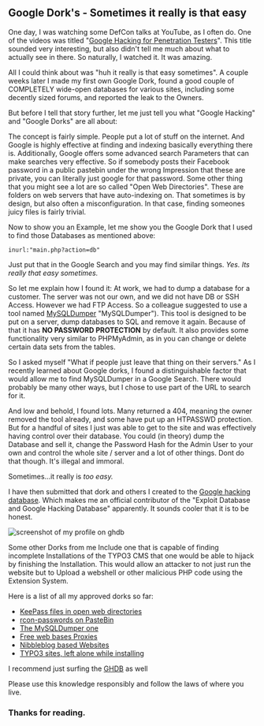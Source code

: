 ## Google Dork's - Sometimes it really is that easy

One day, I was watching some DefCon talks at YouTube, as I often do. One
of the videos was titled "[Google Hacking for Penetration Testers](https://www.youtube.com/watch?v=N3dzVl40lQA "The video")". 
This title sounded very interesting, but also didn't tell me much about what
to actually see in there. So naturally, I watched it. It was amazing.

All I could think about was "huh it really is that easy sometimes". A
couple weeks later I made my first own Google Dork, found a good couple
of COMPLETELY wide-open databases for various sites, including some
decently sized forums, and reported the leak to the Owners.

But before I tell that story further, let me just tell you what "Google
Hacking" and "Google Dorks" are all about:

The concept is fairly simple. People put a lot of stuff on the internet.
And Google is highly effective at finding and indexing basically
everything there is. Additionally, Google offers some advanced search
Parameters that can make searches very effective. So if somebody posts
their Facebook password in a public pastebin under the wrong Impression
that these are private, you can literally just google for that password.
Some other thing that you might see a lot are so called "Open Web
Directories". These are folders on web servers that have auto-indexing
on. That sometimes is by design, but also often a misconfiguration. In
that case, finding someones juicy files is fairly trivial.

Now to show you an Example, let me show you the Google Dork that I used
to find those Databases as mentioned above:

``` 
inurl:"main.php?action=db"
```
Just put that in the Google Search and you may find similar things.
*Yes. Its really that easy sometimes.*

So let me explain how I found it: At work, we had to dump a database for
a customer. The server was not our own, and we did not have DB or SSH
Access. However we had FTP Access. So a colleague suggested to use a
tool named [MySQLDumper](http://www.mysqldumper.de/) "MySQLDumper").
This tool is designed to be put on a server, dump databases to SQL and
remove it again. Because of that it has **NO PASSWORD PROTECTION** by
default. It also provides some functionality very similar to PHPMyAdmin,
as in you can change or delete certain data sets from the tables.

So I asked myself "What if people just leave that thing on their
servers." As I recently learned about Google dorks, I found a
distinguishable factor that would allow me to find MySQLDumper in a
Google Search. There would probably be many other ways, but I chose to
use part of the URL to search for it.

And low and behold, I found lots. Many returned a 404, meaning the owner
removed the tool already, and some have put up an HTPASSWD protection.
But for a handful of sites I just was able to get to the site and was
effectively having control over their database. You could (in theory)
dump the Database and sell it, change the Password Hash for the Admin
User to your own and control the whole site / server and a lot of other
things. Dont do that though. It\'s illegal and immoral.

Sometimes...it really is *too easy.*

I have then submitted that dork and others I created to the [Google hacking database](https://www.exploit-db.com/google-hacking-database "Google Hacking Database").
Which makes me an official contributor of the "Exploit Database and
Google Hacking Database" apparently. It sounds cooler that it is to be
honest.

![screenshot of my profile on ghdb](/fileadmin/_processed_/4/b/csm_Screenshot_2019-03-31_12-47-40_a64a9ec18c.png)

Some other Dorks from me Include one that is capable of finding
incomplete Installations of the TYPO3 CMS that one would be able to
hijack by finishing the Installation. This would allow an attacker to
not just run the website but to Upload a webshell or other malicious PHP
code using the Extension System.

Here is a list of all my approved dorks so far:

- [KeePass files in open web directories](https://www.exploit-db.com/ghdb/4748)
- [rcon-passwords on PasteBin](https://www.exploit-db.com/ghdb/4750)
- [The MySQLDumper one](https://www.exploit-db.com/ghdb/4669)
- [Free web bases Proxies](https://www.exploit-db.com/ghdb/4749)
- [Nibbleblog based Websites](https://www.exploit-db.com/ghdb/4756)
- [TYPO3 sites, left alone while installing](https://www.exploit-db.com/ghdb/4751)

I recommend just surfing the
[GHDB](https://www.exploit-db.com/google-hacking-database "GHDB") as
well

Please use this knowledge responsibly and follow the laws of where you
live.

### Thanks for reading.
